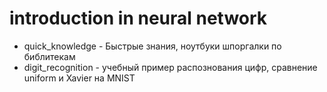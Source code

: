 # introduction in neural network

 - quick_knowledge - Быстрые знания, ноутбуки шпоргалки по библитекам
 - digit_recognition - учебный пример распознования цифр, сравнение uniform и Xavier на MNIST




